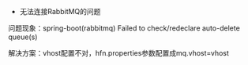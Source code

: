 - 无法连接RabbitMQ的问题

问题现象：spring-boot(rabbitmq) Failed to check/redeclare auto-delete queue(s)

解决方案：vhost配置不对，hfn.properties参数配置成mq.vhost=vhost
